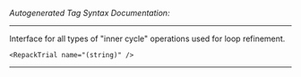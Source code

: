 _Autogenerated Tag Syntax Documentation:_

---
Interface for all types of "inner cycle" operations used for loop refinement.

```
<RepackTrial name="(string)" />
```



---
